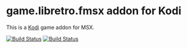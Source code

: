 # game.libretro.fmsx addon for Kodi

This is a [Kodi](http://kodi.tv) game addon for MSX.

[![Build Status](https://travis-ci.org/kodi-game/game.libretro.fmsx?branch=master)](https://travis-ci.org/kodi-game/game.libretro.fmsx)
[![Build Status](https://ci.appveyor.com/api/projects/status/github/kodi-game/game.libretro.fmsx?svg=true)](https://ci.appveyor.com/project/kodi-game/game-libretro-fmsx)
